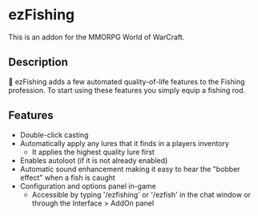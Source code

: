 # ezFishing

This is an addon for the MMORPG World of WarCraft.

## Description

:fishing_pole_and_fish: ezFishing adds a few automated quality-of-life features to the Fishing profession. To start using these features you simply equip a fishing rod.

## Features

* Double-click casting
* Automatically apply any lures that it finds in a players inventory
  * It applies the highest quality lure first
* Enables autoloot (if it is not already enabled)
* Automatic sound enhancement making it easy to hear the "bobber effect" when a fish is caught
* Configuration and options panel in-game
  * Accessible by typing '/ezfishing' or '/ezfish' in the chat window or through the Interface > AddOn panel
